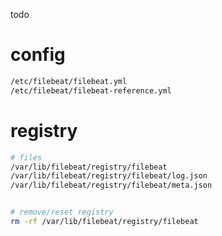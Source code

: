 

todo





# config

```bash
/etc/filebeat/filebeat.yml
/etc/filebeat/filebeat-reference.yml


```



# registry

```bash
# files
/var/lib/filebeat/registry/filebeat
/var/lib/filebeat/registry/filebeat/log.json
/var/lib/filebeat/registry/filebeat/meta.json


# remove/reset registry
rm -rf /var/lib/filebeat/registry/filebeat

```





